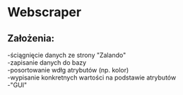 # Webscraper
## Założenia:
-ściągnięcie danych ze strony "Zalando"  
-zapisanie danych do bazy  
-posortowanie wdłg atrybutów (np. kolor)  
-wypisanie konkretnych wartości na podstawie atrybutów  
-"GUI"
